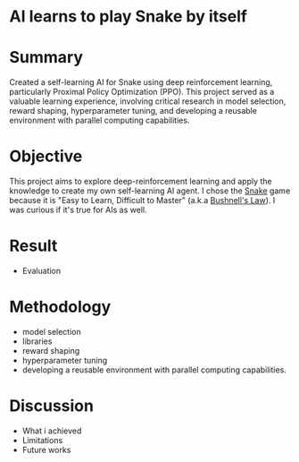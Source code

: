 # AI learns to play Snake by itself

# Summary

Created a self-learning AI for Snake using deep reinforcement learning, particularly Proximal Policy Optimization (PPO). This project served as a valuable learning experience, involving critical research in model selection, reward shaping, hyperparameter tuning, and developing a reusable environment with parallel computing capabilities.

# Objective

This project aims to explore deep-reinforcement learning and apply the knowledge to create my own self-learning AI agent. I chose the [Snake](https://en.wikipedia.org/wiki/Snake_(video_game_genre)) game because it is "Easy to Learn, Difficult to Master" (a.k.a [Bushnell's Law](https://en.wikipedia.org/wiki/Bushnell%27s_Law)). I was curious if it's true for AIs as well. 

# Result

* Evaluation

# Methodology

* model selection
* libraries
* reward shaping
* hyperparameter tuning
* developing a reusable environment with parallel computing capabilities.

# Discussion

* What i achieved
* Limitations
* Future works
